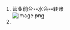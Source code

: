 1. 营业前台--水会--转账<br />![image.png](https://cdn.nlark.com/yuque/0/2023/png/39263416/1700569898231-14a76bc9-8730-478f-9b9c-c385ccaaf88a.png#averageHue=%23cce1cd&clientId=uf96ff84b-ac4d-4&from=paste&height=531&id=u76e33fea&originHeight=636&originWidth=1302&originalType=binary&ratio=1.1979166269302368&rotation=0&showTitle=false&size=87769&status=done&style=none&taskId=ubc354ce9-9c94-4388-a5d9-499ff35ad6b&title=&width=1086.8869925751726)
2. <br />
